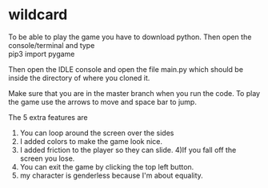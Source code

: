 # wildcard

To be able to play the game you have to download python.
Then open the console/terminal and type                     
pip3 import pygame

Then open the IDLE console and open the file main.py which should be inside the directory of where you cloned it.

Make sure that you are in the master branch when you run the code.
To play the game use the arrows to move and space bar to jump.

The 5 extra features are 
  1) You can loop around the screen over the sides
  2) I added colors to make the game look nice.
  3) I added friction to the player so they can slide.
  4)If you fall off the screen you lose.
  5) You can exit the game by clicking the top left button.
  6) my character is genderless because I'm about equality.
